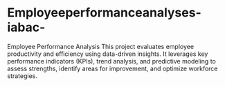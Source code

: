 # Employeeperformanceanalyses-iabac-
Employee Performance Analysis This project evaluates employee productivity and efficiency using data-driven insights. It leverages key performance indicators (KPIs), trend analysis, and predictive modeling to assess strengths, identify areas for improvement, and optimize workforce strategies.

